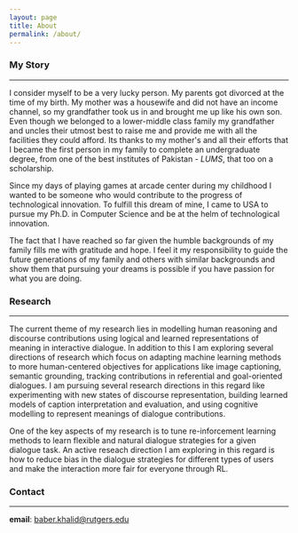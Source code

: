 ```yaml
---
layout: page
title: About
permalink: /about/
---
```

### My Story
***
I consider myself to be a very lucky person. My parents got divorced at the time of my birth. My mother was a housewife and did not have an income channel, so my grandfather took us in and brought me up like his own son. Even though we belonged to a lower-middle class family my grandfather and uncles their utmost best to raise me and provide me with all the facilities they could afford. Its thanks to my mother's and all their efforts that I became the first person in my family to complete an undergraduate degree, from one of the best institutes of Pakistan - *LUMS*, that too on a scholarship.  

Since my days of playing games at arcade center during my childhood I wanted to be someone who would contribute to the progress of technological innovation. To fulfill this dream of mine, I came to USA to pursue my Ph.D. in Computer Science and be at the helm of technological innovation.  

The fact that I have reached so far given the humble backgrounds of my family fills me with gratitude and hope. I feel it my responsibility to guide the future generations of my family and others with similar backgrounds and show them that pursuing your dreams is possible if you have passion for what you are doing.
### Research
***
The current theme of my research lies in modelling human reasoning and discourse contributions using logical and learned representations of meaning in interactive dialogue. In addition to this I am exploring several directions of research which focus on adapting machine learning methods to more human-centered objectives for applications like image captioning, semantic grounding, tracking contributions in referential and goal-oriented dialogues. I am pursuing several research directions in this regard like experimenting with new states of discourse representation, building learned models of caption interpretation and evaluation, and using cognitive modelling to represent meanings of dialogue contributions.  

One of the key aspects of my research is to tune re-inforcement learning methods to learn flexible and natural dialogue strategies for a given dialogue task. An active reseach direction I am exploring in this regard is how to reduce bias in the dialogue strategies for different types of users and make the interaction more fair for everyone through RL.  
### Contact
***
**email**: baber.khalid@rutgers.edu